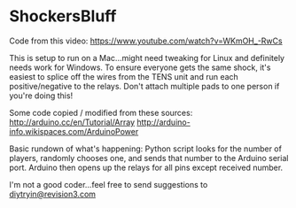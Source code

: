 ShockersBluff
=============
Code from this video:
https://www.youtube.com/watch?v=WKmOH_-RwCs

This is setup to run on a Mac...might need tweaking for Linux and definitely needs work for Windows. To ensure everyone gets the same shock, it's easiest to splice off the wires from the TENS unit and run each positive/negative to the relays. Don't attach multiple pads to one person if you're doing this!

Some code copied / modified from these sources:
http://arduino.cc/en/Tutorial/Array
http://arduino-info.wikispaces.com/ArduinoPower

Basic rundown of what's happening:
Python script looks for the number of players, randomly chooses one, and sends that number to the Arduino serial port. Arduino then opens up the relays for all pins except received number.

I'm not a good coder...feel free to send suggestions to diytryin@revision3.com
